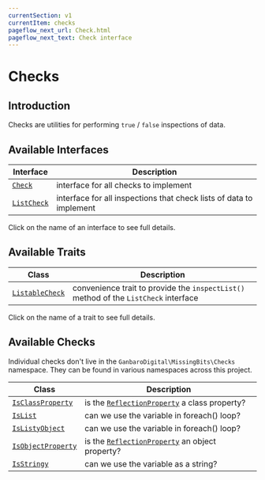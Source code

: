```yaml
---
currentSection: v1
currentItem: checks
pageflow_next_url: Check.html
pageflow_next_text: Check interface
---
```


# Checks

## Introduction

Checks are utilities for performing `true` / `false` inspections of data.

## Available Interfaces

Interface | Description
------|------------
[`Check`](Check.html) | interface for all checks to implement
[`ListCheck`](ListCheck.html) | interface for all inspections that check lists of data to implement

Click on the name of an interface to see full details.

## Available Traits

Class | Description
------|------------
[`ListableCheck`](ListableCheck.html) | convenience trait to provide the `inspectList()` method of the `ListCheck` interface

Click on the name of a trait to see full details.

## Available Checks

Individual checks don't live in the `GanbaroDigital\MissingBits\Checks` namespace. They can be found in various namespaces across this project.

Class | Description
------|------------
[`IsClassProperty`](../classes-objects/IsClassProperty.html) | is the [`ReflectionProperty`](http://www.php.net/ReflectionProperty) a class property?
[`IsList`](../types/IsList.html) | can we use the variable in foreach() loop?
[`IsListyObject`](../types/IsListyObject.html) | can we use the variable in foreach() loop?
[`IsObjectProperty`](../classes/objects/IsObjectProperty.html) | is the [`ReflectionProperty`](http://www.php.net/ReflectionProperty) an object property?
[`IsStringy`](../types/IsStringy.html) | can we use the variable as a string?
